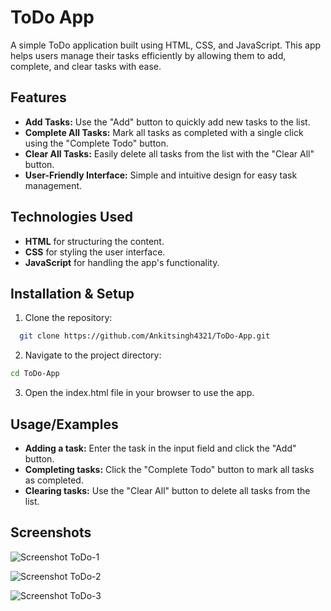 
# ToDo App

A simple ToDo application built using HTML, CSS, and JavaScript. This app helps users manage their tasks efficiently by allowing them to add, complete, and clear tasks with ease.




## Features

- **Add Tasks:** Use the "Add" button to quickly add new tasks to the list.
- **Complete All Tasks:** Mark all tasks as completed with a single click using the "Complete Todo" button.
- **Clear All Tasks:** Easily delete all tasks from the list with the "Clear All" button.
- **User-Friendly Interface:** Simple and intuitive design for easy task management.


## Technologies Used

- **HTML** for structuring the content.
- **CSS**  for styling the user interface.
- **JavaScript** for handling the app's functionality.
## Installation & Setup

1. Clone the repository:

```bash
  git clone https://github.com/Ankitsingh4321/ToDo-App.git
```

2. Navigate to the project directory:

```bash
cd ToDo-App
```

3. Open the index.html file in your browser to use the app.

    
## Usage/Examples

- **Adding a task:** Enter the task in the input field and click the "Add" button.
- **Completing tasks:** Click the "Complete Todo" button to mark all tasks as completed.
- **Clearing tasks:** Use the "Clear All" button to delete all tasks from the list.




## Screenshots
![Screenshot ToDo-1](https://github.com/user-attachments/assets/cf5a5cf8-9be0-4b17-b1ac-b80237ce2d78)

![Screenshot ToDo-2](https://github.com/user-attachments/assets/524082ff-4be5-42b1-9e23-bf6e6203e538)

![Screenshot ToDo-3](https://github.com/user-attachments/assets/46c40041-e5f6-4328-9063-19b64c9ead5a)


